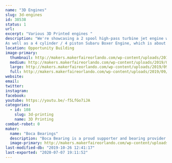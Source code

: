 ```yaml
---
name: "3D Engines"
slug: 3d-engines
id: 38538
status: 1
url: 
excerpt: "Various 3D Printed engines "
description: "We're showcasing a 2 spool high-pass turbine jet engine with over 80 3d printed parts. 
As well as a 4 cylinder / 4 piston Subaru Boxer Engine, which is about 35% the size of the original engine. This is a fully working and timed model. The top can be removed to see the inner workings of the entire engine. It is powered by a small electric DC motor."
location: Opportunity Building
image-primary:
  thumbnail: http://makers.makerfaireorlando.com/wp-content/uploads/2019/09/20190925_120210-150x150.jpg
  medium: http://makers.makerfaireorlando.com/wp-content/uploads/2019/09/20190925_120210-173x300.jpg
  large: http://makers.makerfaireorlando.com/wp-content/uploads/2019/09/20190925_120210-592x1024.jpg
  full: http://makers.makerfaireorlando.com/wp-content/uploads/2019/09/20190925_120210.jpg
website: 
email: 
twitter: 
instagram: 
facebook: 
youtube: https://youtu.be/-f5LfGo7iJA
categories:
  - id: 108
    slug: 3d-printing
    name: 3D Printing
combat-robot: 0
maker:
  name: "Boca Bearings"
  description: "Boca Bearing is a proud supporter and bearing provider for makers all over the world. Based in South Florida, Boca Bearings provides all types of bearings for robotics, remote-controlled aircraft, 3D printers, industrial equipment- you name it! If it rotates, it probably has our bearing inside of it! "
  image-primary: http://makers.makerfaireorlando.com/wp-content/uploads/2015/08/BocaBearings-Logo-Tagline-1024x427.jpg
last-modified-db: "2019-10-26 12:41:17"
last-exported: "2020-07-07 19:11:52"
---
```

